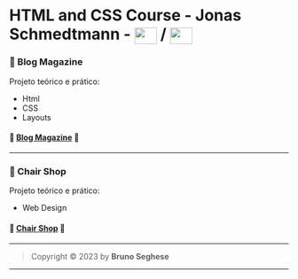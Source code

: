 # HTML and CSS Course - Jonas Schmedtmann - <img align="center" height="30" width="40" src="https://cdn.jsdelivr.net/gh/devicons/devicon/icons/html5/html5-original.svg" /> / <img align="center" height="30" width="40" src="https://cdn.jsdelivr.net/gh/devicons/devicon/icons/css3/css3-original.svg" />

### 🔶 Blog Magazine

Projeto teórico e prático:

- Html
- CSS
- Layouts

#### 🚀 [Blog Magazine](https://js-blog-magazine.netlify.app/) 🔗

---

### 🔶 Chair Shop

Projeto teórico e prático:

- Web Design

#### 🚀 [Chair Shop]() 🔗

---

> Copyright &copy; 2023 by **Bruno Seghese**

---
